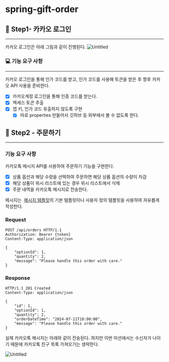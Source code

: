 # spring-gift-order

## **🚀 Step1- 카카오 로그인**

---

카카오 로그인은 아래 그림과 같이 진행된다.
![Untitled](https://developers.kakao.com/docs/latest/ko/assets/style/images/kakaologin/kakaologin_sequence.png)

### 💻 기능 요구 사항

---
카카오 로그인을 통해 인가 코드를 받고, 인가 코드를 사용해 토큰을 받은 후 향후 카카오 API 사용을 준비한다.

- [X]  카카오계정 로그인을 통해 인증 코드를 받는다.
- [X]  엑세스 토큰 추출
- [X]  앱 키, 인가 코드 유출하지 않도록 구현
    - [X]  따로 properties 만들어서 깃허브 등 외부에서 볼 수 없도록 한다.

## **🚀 Step2 - 주문하기**

---

### 기능 요구 사항
카카오톡 메시지 API를 사용하여 주문하기 기능을 구현한다.
- [X]  상품 옵션과 해당 수량을 선택하여 주문하면 해당 상품 옵션의 수량이 차감
- [X]  해당 상품이 위시 리스트에 있는 경우 위시 리스트에서 삭제
- [X]  주문 내역을 카카오톡 메시지로 전송한다.

메시지는  [메시지 템플릿](https://developers.kakao.com/docs/latest/ko/message/message-template)의 기본 템플릿이나 사용자 정의 템플릿을 사용하여 자유롭게 작성한다.


### Request

```
POST /api/orders HTTP/1.1
Authorization: Bearer {token}
Content-Type: application/json

{
    "optionId": 1,
    "quantity": 2,
    "message": "Please handle this order with care."
}

```

### Response

```
HTTP/1.1 201 Created
Content-Type: application/json

{
    "id": 1,
    "optionId": 1,
    "quantity": 2,
    "orderDateTime": "2024-07-21T10:00:00",
    "message": "Please handle this order with care."
}
```

실제 카카오톡 메시지는 아래와 같이 전송된다. 하지만 이번 미션에서는 수신자가 나이기 때문에 카카오톡 친구 목록 가져오기는 생략한다.

![Untitled](https://developers.kakao.com/docs/latest/ko/assets/style/images/message/message_talk.png)